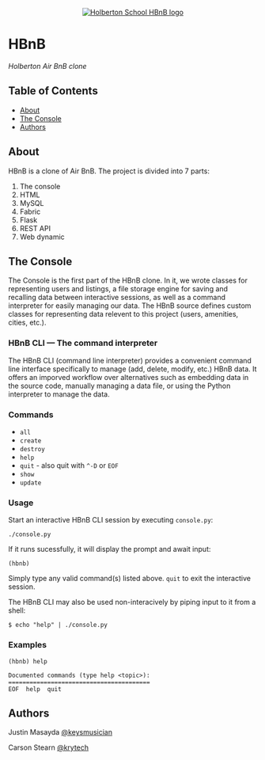 <p align="center">
  <a href=#>
    <img src="https://holbertonintranet.s3.amazonaws.com/uploads/medias/2018/6/65f4a1dd9c51265f49d0.png?X-Amz-Algorithm=AWS4-HMAC-SHA256&X-Amz-Credential=AKIARDDGGGOUWMNL5ANN%2F20210625%2Fus-east-1%2Fs3%2Faws4_request&X-Amz-Date=20210625T160339Z&X-Amz-Expires=86400&X-Amz-SignedHeaders=host&X-Amz-Signature=de6e8f4211025908f415455a259900aae4dc9a9815c7557e1f0859a44ca5a348" alt="Holberton School HBnB logo">
  </a>
</p>

# HBnB
_Holberton Air BnB clone_

## Table of Contents
* [About](#about)
* [The Console](#the-console)
* [Authors](#authors)

## About
HBnB is a clone of Air BnB. The project is divided into 7 parts:
1. The console
2. HTML
3. MySQL
4. Fabric
5. Flask
6. REST API
7. Web dynamic

## The Console

The Console is the first part of the HBnB clone. In it, we wrote classes for representing users and listings, a file storage engine for saving and recalling data between interactive sessions, as well as a command interpreter for easily managing our data.
The HBnB source defines custom classes for representing data relevent to this project (users, amenities, cities, etc.).

### HBnB CLI — The command interpreter

The HBnB CLI (command line interpreter) provides a convenient command line interface specifically to manage (add, delete, modify, etc.) HBnB data.
It offers an imporved workflow over alternatives such as embedding data in the source code, manually managing a data file, or using the Python interpreter to manage the data.

### Commands
* `all`
* `create`
* `destroy`
* `help`
* `quit` - also quit with `^-D` or `EOF`
* `show`
* `update`

### Usage

Start an interactive HBnB CLI session by executing `console.py`:

`./console.py`

If it runs sucessfully, it will display the prompt and await input:

`(hbnb) `

Simply type any valid command(s) listed above. `quit` to exit the interactive session.

The HBnB CLI may also be used non-interacively by piping input to it from a shell:

`$ echo "help" | ./console.py`


### Examples
```
(hbnb) help

Documented commands (type help <topic>):
========================================
EOF  help  quit
```

## Authors
Justin Masayda [@keysmusician](https://github.com/keysmusician)

Carson Stearn [@krytech](https://github.com/krytech)

